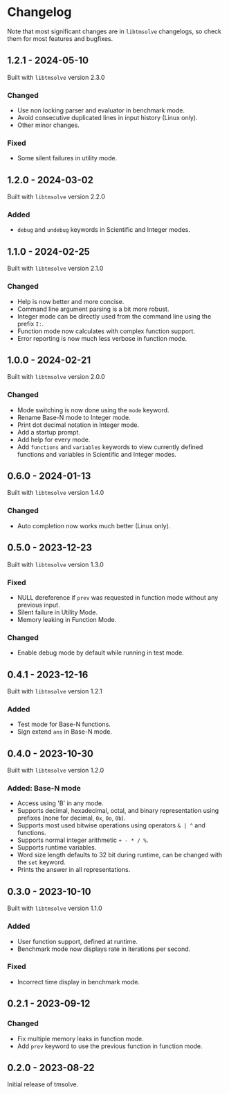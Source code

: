 # Changelog

Note that most significant changes are in `libtmsolve` changelogs, so check them for most features and bugfixes.

## 1.2.1 - 2024-05-10

Built with `libtmsolve` version 2.3.0

### Changed

- Use non locking parser and evaluator in benchmark mode.
- Avoid consecutive duplicated lines in input history (Linux only).
- Other minor changes.

### Fixed

- Some silent failures in utility mode.

## 1.2.0 - 2024-03-02

Built with `libtmsolve` version 2.2.0

### Added

- `debug` and `undebug` keywords in Scientific and Integer modes.


## 1.1.0 - 2024-02-25

Built with `libtmsolve` version 2.1.0

### Changed

- Help is now better and more concise.
- Command line argument parsing is a bit more robust.
- Integer mode can be directly used from the command line using the prefix `I:`.
- Function mode now calculates with complex function support.
- Error reporting is now much less verbose in function mode.

## 1.0.0 - 2024-02-21

Built with `libtmsolve` version 2.0.0

### Changed

- Mode switching is now done using the `mode` keyword.
- Rename Base-N mode to Integer mode.
- Print dot decimal notation in Integer mode.
- Add a startup prompt.
- Add help for every mode.
- Add `functions` and `variables` keywords to view currently defined functions and variables in Scientific and Integer modes.

## 0.6.0 - 2024-01-13

Built with `libtmsolve` version 1.4.0

### Changed

- Auto completion now works much better (Linux only).

## 0.5.0 - 2023-12-23

Built with `libtmsolve` version 1.3.0

### Fixed

- NULL dereference if `prev` was requested in function mode without any previous input.
- Silent failure in Utility Mode.
- Memory leaking in Function Mode.

### Changed

- Enable debug mode by default while running in test mode.

## 0.4.1 - 2023-12-16

Built with `libtmsolve` version 1.2.1

### Added

- Test mode for Base-N functions.
- Sign extend `ans` in Base-N mode.

## 0.4.0 - 2023-10-30

Built with `libtmsolve` version 1.2.0

### Added: Base-N mode

- Access using 'B' in any mode.
- Supports decimal, hexadecimal, octal, and binary representation using prefixes (none for decimal, `0x`, `0o`, `0b`).
- Supports most used bitwise operations using operators `& | ^` and functions.
- Supports normal integer arithmetic `+ - * / %`.
- Supports runtime variables.
- Word size length defaults to 32 bit during runtime, can be changed with the `set` keyword.
- Prints the answer in all representations.

## 0.3.0 - 2023-10-10

Built with `libtmsolve` version 1.1.0

### Added

- User function support, defined at runtime.
- Benchmark mode now displays rate in iterations per second.

### Fixed

- Incorrect time display in benchmark mode.

## 0.2.1 - 2023-09-12

### Changed

- Fix multiple memory leaks in function mode.
- Add `prev` keyword to use the previous function in function mode.

## 0.2.0 - 2023-08-22

Initial release of tmsolve.